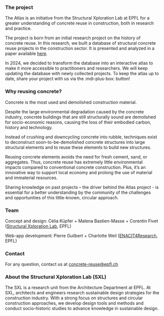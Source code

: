 ### The  project

The Atlas is an initiative from the Structural Xploration Lab at EPFL for a greater understanding of concrete reuse in construction, both in research and practice.

The project is born from an initial research project on the history of concrete reuse. In this research, we built a database of structural concrete reuse projects in the construction sector. It is presented and analyzed in a paper available [here](https://doi.org/10.1016/j.jclepro.2022.135235). 

In 2024, we decided to transform the database into an interactive atlas to make it more accessible to practitioners and researchers. We will keep updating the database with newly collected projects. To keep the atlas up to date, share your project with us via the :mdi-plus-box: button!

### Why reusing concrete?

Concrete is the most used and demolished construction material.

Despite the large environmental degradation caused by the concrete industry, concrete buildings that are still structurally sound are demolished for socio-economic reasons, causing the loss of their embodied carbon, history and technology.

Instead of crushing and downcycling concrete into rubble, techniques exist to deconstruct soon-to-be-demolished concrete structures into large structural elements and to reuse these elements to build new structures. 

Reusing concrete elements avoids the need for fresh cement, sand, or aggregates. Thus, concrete reuse has extremely little environmental impacts compared to conventional concrete construction. Plus, it’s an innovative way to support local economy and prolong the use of material and immaterial resources.

Sharing knowledge on past projects – the driver behind the Atlas project - is essential for a better understanding by the community of the challenges and opportunities of this little-known, circular approach.

### Team

Concept and design:
Célia Küpfer + Malena Bastien-Masse + Corentin Fivet ([Structural Xploration Lab](https://www.epfl.ch/labs/sxl/), EPFL)

Web-app development:
Pierre Guilbert + Charlotte Weil ([ENACIT4Research](https://www.epfl.ch/schools/enac/about/data-at-enac/enac-it4research/), EPFL)

### Contact

For any question, contact us at [concrete-reuse@epfl.ch](mailto:concrete-reuse@epfl.ch)

### About the Structural Xploration Lab (SXL)

The SXL is a research unit from the Architecture Department at EPFL. At SXL, architects and engineers research sustainable design strategies for the construction industry. With a strong focus on structures and circular construction approaches, we develop design tools and methods and conduct socio-historic studies to advance knowledge in sustainable design.

